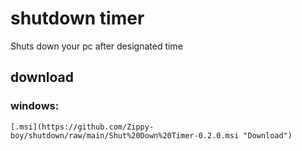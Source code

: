 # shutdown timer
 Shuts down your pc after designated time

## download

### windows:
    [.msi](https://github.com/Zippy-boy/shutdown/raw/main/Shut%20Down%20Timer-0.2.0.msi "Download")
    
 
